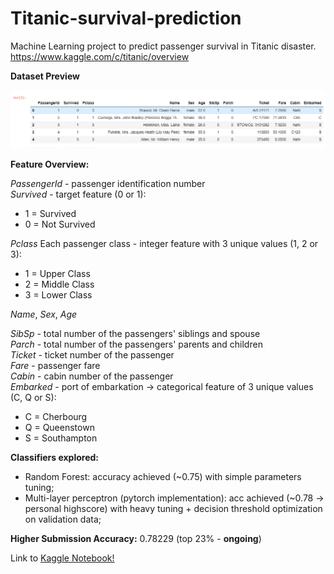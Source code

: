 # Titanic-survival-prediction

Machine Learning project to predict passenger survival in Titanic disaster.\
https://www.kaggle.com/c/titanic/overview

**Dataset Preview**

<img src="https://github.com/franciscocms/Titanic-survival-prediction/blob/master/images/df_head.png" width=800>

**Feature Overview:**

*PassengerId* - passenger identification number\
*Survived* - target feature (0 or 1):
* 1 = Survived
* 0 = Not Survived

*Pclass* Each passenger class - integer feature with 3 unique values (1, 2 or 3):
* 1 = Upper Class
* 2 = Middle Class
* 3 = Lower Class


*Name*, *Sex*, *Age*

*SibSp* - total number of the passengers' siblings and spouse\
*Parch* - total number of the passengers' parents and children\
*Ticket* - ticket number of the passenger\
*Fare* - passenger fare\
*Cabin* - cabin number of the passenger\
*Embarked* - port of embarkation -> categorical feature of 3 unique values (C, Q or S):
* C = Cherbourg
* Q = Queenstown
* S = Southampton


**Classifiers explored:** 
* Random Forest: accuracy achieved (~0.75) with simple parameters tuning;
* Multi-layer perceptron (pytorch implementation): acc achieved (~0.78 -> personal highscore) with heavy tuning + decision threshold optimization on validation data;

**Higher Submission Accuracy:** 0.78229 (top 23% - **ongoing**)


Link to [Kaggle Notebook!](https://www.kaggle.com/franciscosilva10/titanic-notebook)

